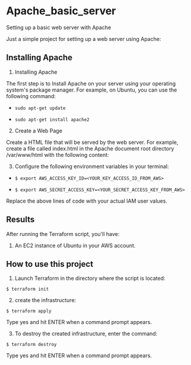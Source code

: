 # Apache_basic_server
Setting up a basic web server with Apache

Just a simple project for setting up a web server using Apache:

## Installing Apache

1. Installing Apache

The first step is to Install Apache on your server using your operating system's package manager. For example, on Ubuntu, you can use the following command:

- `sudo apt-get update`

- `sudo apt-get install apache2`

2. Create a Web Page

Create a HTML file that will be served by the web server. For example, create a file called index.html in the Apache document root directory /var/www/html with the following content:

3. Configure the following environment variables in your terminal:

- `$ export AWS_ACCESS_KEY_ID=<YOUR_KEY_ACCESS_ID_FROM_AWS>`

- `$ export AWS_SECRET_ACCESS_KEY=<YOUR_SECRET_ACCESS_KEY_FROM_AWS>`

Replace the above lines of code with your actual IAM user values.

## Results

After running the Terraform script, you'll have:

1. An EC2 instance of Ubuntu in your AWS account.

## How to use this project

1. Launch Terraform in the directory where the script is located:

`$ terraform init`

2. create the infrastructure:

`$ terraform apply`

Type yes and hit ENTER when a command prompt appears.

3. To destroy the created infrastructure, enter the command:

`$ terraform destroy`

Type yes and hit ENTER when a command prompt appears.
